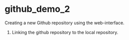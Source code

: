 # github_demo_2
Creating a new Github repository using the web-interface.
1. Linking the github repository to the local repository.
